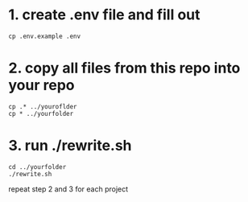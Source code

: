 # 1. create .env file and fill out
```
cp .env.example .env
```

# 2. copy all files from this repo into your repo
```
cp .* ../youroflder
cp * ../yourfolder
```

# 3. run ./rewrite.sh
```
cd ../yourfolder
./rewrite.sh
```


repeat step 2 and 3 for each project